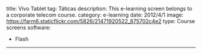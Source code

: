 title: Vivo Tablet
tag: Táticas
description: This e-learning screen belongs to a corporate telecom course.
category: e-learning
date: 2012/4/1
image: https://farm6.staticflickr.com/5826/21471920522_875702c4e2
type: Course screens
software:
- Flash
---
